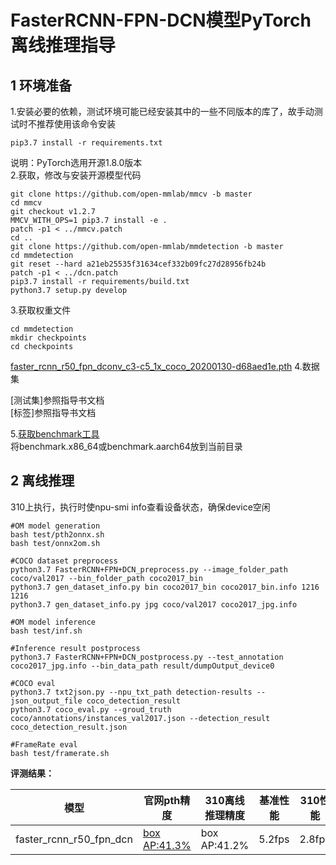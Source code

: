 # FasterRCNN-FPN-DCN模型PyTorch离线推理指导

## 1 环境准备

1.安装必要的依赖，测试环境可能已经安装其中的一些不同版本的库了，故手动测试时不推荐使用该命令安装

```
pip3.7 install -r requirements.txt  
```  
   说明：PyTorch选用开源1.8.0版本    
2.获取，修改与安装开源模型代码

```
git clone https://github.com/open-mmlab/mmcv -b master 
cd mmcv
git checkout v1.2.7
MMCV_WITH_OPS=1 pip3.7 install -e .
patch -p1 < ../mmcv.patch
cd ..
git clone https://github.com/open-mmlab/mmdetection -b master
cd mmdetection
git reset --hard a21eb25535f31634cef332b09fc27d28956fb24b
patch -p1 < ../dcn.patch
pip3.7 install -r requirements/build.txt
python3.7 setup.py develop
```
3.获取权重文件

``` 
cd mmdetection 
mkdir checkpoints
cd checkpoints

``` 

[faster_rcnn_r50_fpn_dconv_c3-c5_1x_coco_20200130-d68aed1e.pth](参照指导书文档)
4.数据集  

[测试集]参照指导书文档  
[标签]参照指导书文档  

5.[获取benchmark工具](参照指导书文档)  
  将benchmark.x86_64或benchmark.aarch64放到当前目录  
  
  
## 2 离线推理

310上执行，执行时使npu-smi info查看设备状态，确保device空闲

```
#OM model generation
bash test/pth2onnx.sh
bash test/onnx2om.sh

#COCO dataset preprocess
python3.7 FasterRCNN+FPN+DCN_preprocess.py --image_folder_path coco/val2017 --bin_folder_path coco2017_bin	 
python3.7 gen_dataset_info.py bin coco2017_bin coco2017_bin.info 1216 1216
python3.7 gen_dataset_info.py jpg coco/val2017 coco2017_jpg.info

#OM model inference
bash test/inf.sh

#Inference result postprocess
python3.7 FasterRCNN+FPN+DCN_postprocess.py --test_annotation coco2017_jpg.info --bin_data_path result/dumpOutput_device0

#COCO eval
python3.7 txt2json.py --npu_txt_path detection-results --json_output_file coco_detection_result
python3.7 coco_eval.py --groud_truth coco/annotations/instances_val2017.json --detection_result coco_detection_result.json

#FrameRate eval
bash test/framerate.sh
```

**评测结果：**

| 模型 | 官网pth精度                                                  | 310离线推理精度 | 基准性能 | 310性能 |
| ---- | ------------------------------------------------------------ | --------------- | -------- | ------- |
| faster_rcnn_r50_fpn_dcn | [box AP:41.3%](https://github.com/open-mmlab/mmdetection/tree/master/configs/dcn) | box AP:41.2%    | 5.2fps   | 2.8fps |

